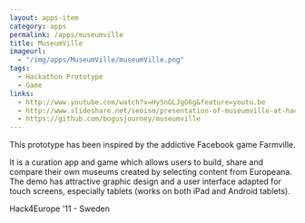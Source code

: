 ```yaml
---
layout: apps-item
category: apps
permalink: /apps/museumville
title: MuseumVille
imageurl:
  - "/img/apps/MuseumVille/museumVille.png"
tags:
  - Hackathon Prototype
  - Game
links:
  - http://www.youtube.com/watch?v=HySnGLJgG6g&feature=youtu.be
  - http://www.slideshare.net/seoism/presentation-of-museumville-at-hack4europe-8429998
  - https://github.com/bogusjourney/museumville
---
```


This prototype has been inspired by the addictive Facebook game Farmville.

 It is a curation app and game which allows users to build, share and compare their own museums created by selecting content from Europeana. The demo has attractive graphic design and a user interface adapted for touch screens, especially tablets (works on both iPad and Android tablets).

 Hack4Europe '11 - Sweden
